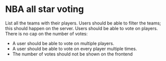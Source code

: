 # NBA all star voting

List all the teams with their players.
Users should be able to filter the teams; this should happen on the server.
Users should be able to vote on players.
There is no cap on the number of votes:
- A user should be able to vote on multiple players.
- A user should be able to vote on every player multiple times.
- The number of votes should not be shown on the frontend
